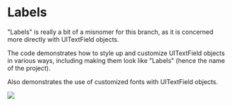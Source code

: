 Labels
====== 

"Labels" is really a bit of a misnomer for this branch, as it is concerned more directly with UITextField objects.

The code demonstrates how to style up and customize UITextField objects in various ways, including making them look like "Labels" (hence the name of the project).

Also demonstrates the use of customized fonts with UITextField objects.

[![](http://farm6.static.flickr.com/5108/5735156120_43f5f33bc4.jpg)](http://farm6.static.flickr.com/5108/5735156120_43f5f33bc4.jpg)